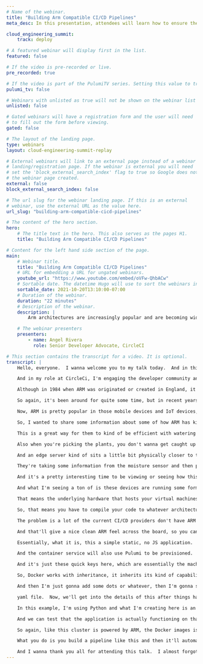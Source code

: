 ```yaml
---
# Name of the webinar.
title: "Building Arm Compatible CI/CD Pipelines"
meta_desc: In this presentation, attendees will learn how to ensure their CI/CD pipelines are Arm compatible and capable of providing Arm support in their products.

cloud_engineering_summit:
    track: deploy

# A featured webinar will display first in the list.
featured: false

# If the video is pre-recorded or live.
pre_recorded: true

# If the video is part of the PulumiTV series. Setting this value to true will list the video in the "PulumiTV" section.
pulumi_tv: false

# Webinars with unlisted as true will not be shown on the webinar list
unlisted: false

# Gated webinars will have a registration form and the user will need
# to fill out the form before viewing.
gated: false

# The layout of the landing page.
type: webinars
layout: cloud-engineering-summit-replay

# External webinars will link to an external page instead of a webinar
# landing/registration page. If the webinar is external you will need
# set the 'block_external_search_index' flag to true so Google does not index
# the webinar page created.
external: false
block_external_search_index: false

# The url slug for the webinar landing page. If this is an external
# webinar, use the external URL as the value here.
url_slug: "building-arm-compatible-cicd-pipelines"

# The content of the hero section.
hero:
    # The title text in the hero. This also serves as the pages H1.
    title: "Building Arm Compatible CI/CD Pipelines"

# Content for the left hand side section of the page.
main:
    # Webinar title.
    title: "Building Arm Compatible CI/CD Pipelines"
    # URL for embedding a URL for ungated webinars.
    youtube_url: "https://www.youtube.com/embed/oVFw-QhbACw"
    # Sortable date. The datetime Hugo will use to sort the webinars in date order.
    sortable_date: 2021-10-20T13:10:00-07:00
    # Duration of the webinar.
    duration: "22 minutes"
    # Description of the webinar.
    description: |
        Arm architectures are increasingly popular and are becoming widely adopted by teams and organizations. As this adoption grows, developers and organizations must ensure their software and services are capable to support Arm architecture which begins by ensuring their CI/CD tooling and workload are Arm capable. In this presentation, attendees will learn how to ensure their CI/CD pipelines and workloads are Arm compatible and capable of providing Arm support in their products.

    # The webinar presenters
    presenters:
        - name: Angel Rivera
          role: Senior Developer Advocate, CircleCI

# This section contains the transcript for a video. It is optional.
transcript: |
    Hello, everyone.  I wanna welcome you to my talk today.  And in this talk, I'll be discussing how to Build Docker Images for Arm Architectures from CI/CD pipelines.  Before I get into that, I'd like to introduce myself.  My name is Angel Rivera, I'm a Developer Advocate for CircleCi.

    And in my role at CircleCi, I'm engaging the developer community and understanding how they're using technologies as well as some of the struggles or obstacles they face while implementing or using these technologies.  I bring that information back to my team at CircleCi and we use those learnings to build valuable features for our developers and our customers to ease their lives while developing software.  If any of you wanna reach out to me after this talk, you know, to discuss the talk or discuss anything in general, you can reach out to me via Twitter, my Twitter handle is @punkdata.  So again, if anyone wants to reach out and have a discussion or just to chat, yeah hit me up @punkdata on Twitter.  Here some fun facts about ARM, if you didn't know, ARM stands for Advanced RISC Machines.

    Although in 1984 when ARM was originated or created in England, it was actually initially named the Acorn RISC Machine.  In 1987, ARM became the first commercial RISC processor available.  And in 1990, the ARM Ltd.  company was formed and that's when the name changed to what it's currently known as the Advanced RISC Machines processor.  And arm has been around for quite some time in 1986, it was powering the Apple IIGS and in 1993, it was also powering the Apple Newton Device.

    So again, it's been around for quite some time, but in recent years there's been some evolution or innovations made within the ARM architecture.  If you didn't know, ARM processors power a lot of smartphones, tablets, raspberry PIs and also tons of IoT device and smart devices such as televisions, appliances and wearables.  Arm is pretty much an almost all of the things that we probably use in our mobile devices that we use on a day to day and it's been supported by pretty much all the major operating systems.  It's definitely been supported by Linux for quite some time and I know that for a fact, because I've been using Linux for many, many years and always have seen the Linux distributions for ARM.  Which is pretty cool that that operating system in that community has always kind of been there to support those ARM architectures.

    Now, ARM is pretty popular in those mobile devices and IoT devices, smart devices, because the ARM processor does a great job at processing data while using very low power.  So, compared to the x86 processors, which are a bit snappier and faster in certain regards, it's still uses way more power than an ARM processor.  So, that's why it's kind of a great fit for these mobile devices, anything battery powered.  ARM is a great fit for, because of this low power consumption and it's still pretty quick at processing data, so it's a good fit.  Now, I wanna talk about ARm and implementations of ARM I kind of gave you examples already about how it's powering smart devices, smart phones and all the kind of battery powered devices.

    So, I wanted to share some information about some of how ARM has kind of been the innovations within ARM have kind of been applied to a real world use case.  So, let's talk about IoT sensors.  What I'm gonna use in my example is a moisture sensor, which is essentially detecting how much moisture is in something.  In this case, I'm gonna use the example of a moisture sensor in a farm.  So, this is a real world use case where farmers are using moisture sensors to detect how much moisture is in the ground, so that they know how much water to apply to their crops.

    This is a great way for them to kind of be efficient with watering and also helps with their growing process.  So, if you look at the sensor that I'm showing you in this slide has a little wire connected probably to a battery and you can imagine that also has a cellular type device to connect.  To a cell tower and then send the data from that moisture sensor back over to some server, some infrastructure that can capture that data and make sense of it.  In this case, the moisture sensor probably has an ARM processor, but again, it's supposed to be a power, a battery powered device.  Great, 'cause you're sitting in the farm, you don't need to have cables everywhere.

    Also when you're picking the plants, you don't wanna get caught up in any cables.  So, this is all kind of wireless technology, but the idea is, those sensors should have a long battery life.  And the only way to do that is to conserve on things such as processing and then also chirping or sending that data back to the data center.  In recent years, the arm chips have evolved, they've become more powerful, they've become a more efficient with power.  And one of the cool applications that I'm starting to see is, when you have IoT devices sitting in a farm like this remote the farmers or the organizations that are implementing these moisture sensors are now leveraging something called an edge server.

    And an edge server kind of sits a little bit physically closer to the moisture sensor, so that it can capture the information.  So, it's no longer sending data to a cloud and consuming more battery power.  It's actually sending data to a device or some sort of system that's onsite next to or very in close proximity to the moisture sensor and it's not consuming a lot of power.  It's also able to process data directly from the sensor and kind of a near real time situation and then sends a more polished or more refined dataset back to the ultimate infrastructure.  Which is maybe some server and some cloud system somewhere, but at the end of the day, these edge services are basically like preprocessors.

    They're taking some information from the moisture sensor and then processing it, maybe doing some kind of even AI on the data and then sending data up to the final infrastructure that's capturing it.  So, these are the kinds of advancements that are being made and these edge servers are starting to be powered by ARM processors.  And the reason is number one the power consumption again, even though you have a device that that's processing stuff it could still use a benefit from using a very low power consumption and the ARM processor does that.  The other part to that is the ARM processor are getting faster, so they're able to process that information just as good as an x86 architecture.  So, yeah, be on the lookout for kind of these armed powered edge devices, which are kind of becoming the norm within IoT type architectures.

    And it's a pretty interesting time to be viewing or seeing how this is advancing and the innovations that they're making.  So, again with the IoT services or edge devices, they're gonna need IoT edge applications.  So, those devices are gonna need to run applications that whenever the data from the sensor comes in, it's gonna have to do some calculations or maybe even do some sort of machine learning type situations where it's identifying patterns of watering patterns.  And then spitting out the best times to water or any kind of application like that.  But at the end of the day, those edge server devices are gonna need IoT edge applications to run them on.

    And what I'm seeing a ton of is these devices are running some form of Kubernetes.  And that's where kind of where if you're running Kubernetes, you're definitely gonna have to be running your application inside of a Docker image.  And that's where we have to build a Docker images that support ARM architectures and I'll get into that in a few.  So, another application for ARM architectures or CPUs or processors are for ARM powered servers.  Some cloud companies now are actually offering up cloud resources or compute nodes that are ARM powered.

    That means the underlying hardware that hosts your virtual machines are using an ARM processor and also requires you to use an ARM capable Kernel.  And the reason is because ARM and x86 architectures are not compatible.  And the reason for that is, they just use different instruction sets.  So, the processes understand their directives in a different way and that's basically one of the reasons why you can't use an x86 architecture or Kernel or applications with an ARM processor.  It will not understand the application, their application is built for a specific instruction set and you can't mix and match those.

    So, that means you have to compile your code to whatever architecture you're targeting, because actually the code doesn't really care about where it's operating on, but the hardware actually cares about what kind of software is being compiled and executed on it.  So the software, if it's built for x86 and again, you're running it on an ARM hardware, the process is not gonna understand the software and what it's trying to do.  So, that also kind of leads into Docker images that in compatibility, so with ARM you need to be cognizant of when you're building Docker images that you're building to an ARM architecture and not an x86 architecture.  So, ARM compatible Docker images again, you need to be cognizant of where you're targeting and again, if you're targeting an ARM architecture, you obviously need to build for that Docker image for an ARM processor.  So, one of the ways you can easily do that is by implementing, building your Docker images within CI/CD pipelines, that streamlines the process.

    The problem is a lot of the current CI/CD providers don't have ARM building capabilities or ARM capabilities to build your software, they don't have the hosts in the runtime to build your software, but you're in luck CircleCi has actually recently released that ARM resources.  So, we now have the ability for people to leverage ARM in their CI/CD pipelines.  So, you can build your application to an x86 platform or if you choose to, you can also build it for an ARM architecture.  And the way we did that as providing what we call resource classes, which again are ARM capable underlying hardware where you're running your code.  So, with that addition of the ARM resource classes, we're able to allow developers to build their applications, compile them for ARM and they also can build Docker images that support the ARM architecture.

    And that'll give a nice clean ARM feel across the board, so you can test your applications in ARM, you can run your code on an ARM hardware or ARM processor and know that the applications with Docker images and anything you build on that platform, the ARM platforms within your CI/CD pipeline are gonna function in whatever ARM architecture you're targeting.  Which in this case could be a Kubernetes cluster.  So, in this demonstration, I'm gonna go and show you how you can implement a CI/CD pipeline within CircleCi that actually builds, tests and deploys an ARM capable Docker image to a newly created infrastructure.  So, let's get started with our demonstration.  What I have here, what I'm showing you here is the code example that I'm gonna use for my demonstration.

    Essentially, what it is, this a simple static, no JS application.  It just renders a page and this will be any code changes will trigger our CI/CD pipeline that we'll do a couple things.  So, let's take a look at the CI/CD pipeline, I'm gonna jump in to just the building the Docker image portion of this pipeline or the job which is listed right here.  As you can see, I have a job named build_arm_docker_image and essentially what I'm gonna do here is build a Docker image that is built on an ARM compute node or executor on the CircleCi platform, as well as create a new Docker image from this application.  And the changes made to the application for deploying to an elastic container service on AWS.

    And the container service will also use Pulumi to be provisioned.  So, Pulumi will create all this infrastructure and it will also deploy this Docker image to this newly created elastic container service cluster.  And by the way, the cluster will also be powered by AWS Graviton2 ARM compute nodes.  So, it's kind of an ARM end to end ARM experience with the CI/CD pipeline.  So, let's get started, I'm just gonna quickly cover the main thing that you need to leverage an ARM executor.

    And it's just these quick keys here, which are essentially the machine which tells the platform to execute or to give you an executor of machine type which is a virtual machine.  And then the resource class is actually where you define what kinds of executor you wanna use.  In this case, we wanna use ARMs, so we would put the value of arm. medium or larger whatever, capacity compute node you want, I'm just gonna use medium here.  And then finally, let's jump over to the main point though, one of the main points here is that in order for you to build a Docker image that will be ARM capable, you have to inherit from the Docker image base.

    So, Docker works with inheritance, it inherits its kind of capabilities from a previous image.  In this case, we're gonna use the arm64v8 version and with a node image.  So, this line right here is essential in your Docker file to create a ARM capable Docker image for whatever service you're gonna deploy to.  Now, let's show you how we're going to trigger a pipeline, so basically we got to change some code and I wanna add just a quick message here.  Node server running.

    And then I'm just gonna add some dots or whatever, then I'm gonna save it and then it's gonna go through my regular flow like I don't know, let's see, trigger build as a commit message just to speed things along.  And then what we're gonna do is, oh we forgot to update that.  So we're gonna say, let's call it trigger another message we'll do two pushes or two commits and we're gonna push this upstream.  So, once we have that pushed upstream, we're gonna jump over to our CircleCi dashboard, which has detected my code changes.  And it's going to run all the jobs defined in my config.

    yaml file.  Now, we'll get into the details of this after things have run and been provisioned.  So, our Docker image job has completed and the Docker has been pushed to a Docker hub.  Let's check on our Pulumi provisioning process, so Pulumi is an infrastructures code, a system that enables developers and operators to basically build there architectures and other cloud resources using code.  So, you can define all of those things using code.

    In this example, I'm using Python and what I'm creating here is an AWS elastic container service powered by AWS Graviton2 ARM compute nodes.  And then I'm also creating things like security groups, VPCs all from scratch.  So, the idea here is to build a pipeline that will test my application in the environments that I'm targeting for deployment.  In this case, it's an ECS cluster powered by ARM compute nodes.  So, our Pulumi application has deployed a provision and deployed our application to the ECS cluster that I created.

    And we can test that the application is actually functioning on that cluster live by just copy and pasting the URL that was created and then we'll just show that to you here.  The application is running in an ECS cluster, if you want to take a look at that, we can show you that the cluster was created here, it's called app-arm.  And as you can see here, it's got a pretty much a service running.  Here's some easy two instances, so it's a three-node cluster.  And what I'm gonna show you real quick is the fact that it's running on a Graviton2 ARM compute node, which is this designator here, a t4g the G at the end or at the end of this initial designator or compute node type signifies that it's a Graviton2 ARM compute node.

    So again, like this cluster is powered by ARM, the Docker images is built for ARM and the pipeline itself.  If you want to take a look at that, I'll actually does what I call a smoke test.  So as you can see, it did all of these things built a Docker image, created and deployed this Pulumi infrastructure.  It also performed a smoke test, meaning it was the application deployed.  And is it functioning the way we designed it to function? In this case, it's a simple test that's just checking for an OK 200, which is it is responding and we verify that manually, but you can imagine as a developer you're working in your flow and you don't wanna stop to check if your app is running and then you continue on.

    What you do is you build a pipeline like this and then it'll automatically go through the process smoke test and then right now I put it in a manual job it was what we call it and the reason why I put that here is for this demo.  So, I can show you like you can do things like manual jobs if you actually wanna verify that it's running.  But normally what I do is I just don't have this approve job step here, because what happens is once its smoke test pass, it'll just go ahead and destroy that cluster.  And I just click that button in order for the next step of my pipeline, which is to destroy all that awesome infrastructure we built using Pulumi.  So, that's basically it in a nutshell, if anyone wants to reach out to me, to ask questions or get further details on this demonstration, just hit me up @punkdate on Twitter.

    And I wanna thank you all for attending this talk.  I almost forgot, I'd appreciate any feedback if at all possible from you.  If you could just use the URL that's on the screen and send me some feedback, constructive criticism on how I can make this talk a little bit more informative or more exciting or just better all the way around, I'd appreciate that.  Again, thank you and have a great event.
---
```

